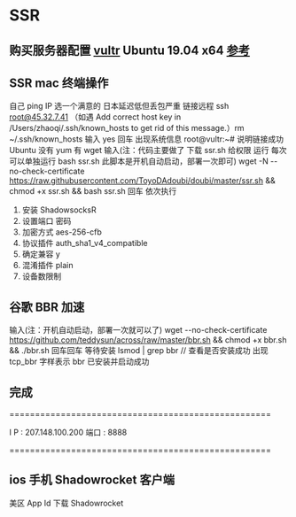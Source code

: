 # SSR

## 购买服务器配置 [vultr](https://my.vultr.com) Ubuntu 19.04 x64 [参考](http://feelsight.cn/post/68.html)

## SSR mac 终端操作

自己 ping IP 选一个满意的 日本延迟低但丢包严重
链接远程 ssh root@45.32.7.41 （如遇 Add correct host key in /Users/zhaoqi/.ssh/known_hosts to get rid of this message.）rm ~/.ssh/known_hosts
输入 yes 回车 出现系统信息 root@vultr:~# 说明链接成功
Ubuntu 没有 yum 有 wget
输入(注：代码主要做了 下载 ssr.sh 给权限 运行 每次可以单独运行 bash ssr.sh 此脚本是开机自动启动，部署一次即可)
wget -N --no-check-certificate https://raw.githubusercontent.com/ToyoDAdoubi/doubi/master/ssr.sh && chmod +x ssr.sh && bash ssr.sh
回车
依次执行

1. 安装 ShadowsocksR
2. 设置端口 密码
3. 加密方式 aes-256-cfb
4. 协议插件 auth_sha1_v4_compatible
5. 确定兼容 y
6. 混淆插件 plain
7. 设备数限制

## 谷歌 BBR 加速

输入(注：开机自动启动，部署一次就可以了)
wget --no-check-certificate https://github.com/teddysun/across/raw/master/bbr.sh && chmod +x bbr.sh && ./bbr.sh
回车回车 等待安装
lsmod | grep bbr // 查看是否安装成功 出现 tcp_bbr 字样表示 bbr 已安装并启动成功

## 完成

===================================================

I P : 207.148.100.200
端口 : 8888

===================================================

## ios 手机 Shadowrocket 客户端

美区 App Id
下载 Shadowrocket
